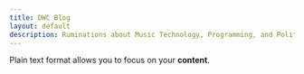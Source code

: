```yaml
---
title: DWC Blog
layout: default
description: Ruminations about Music Technology, Programming, and Politics.
---
```


Plain text format allows you to focus on your **content**.

